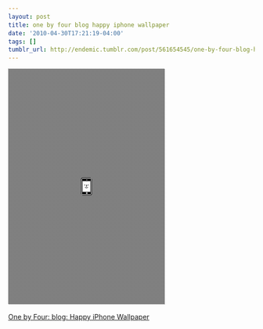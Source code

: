 ```yaml
---
layout: post
title: one by four blog happy iphone wallpaper
date: '2010-04-30T17:21:19-04:00'
tags: []
tumblr_url: http://endemic.tumblr.com/post/561654545/one-by-four-blog-happy-iphone-wallpaper
---
```

 ![](/tumblr_files/tumblr_l1pknkhCaB1qz9neko1_400.png)  

[One by Four: blog: Happy iPhone Wallpaper](http://www.onebyfourstudio.com/blog/freebies/happy-iphone-wallpaper/)

